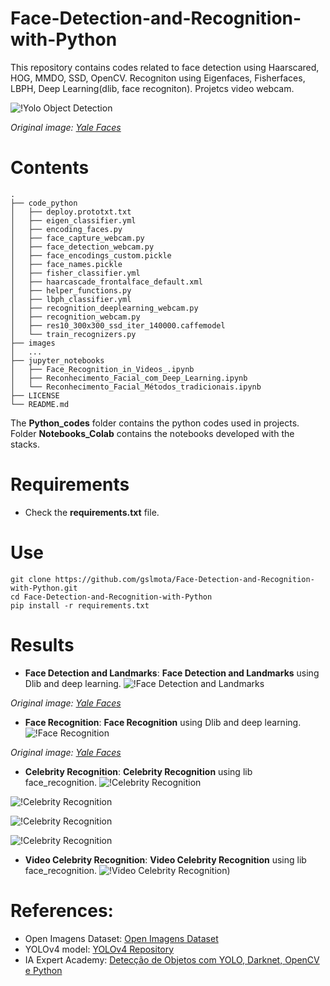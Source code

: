 # Face-Detection-and-Recognition-with-Python
This repository contains codes related to face detection using Haarscared, HOG, MMDO, SSD, OpenCV. Recogniton using Eigenfaces, Fisherfaces, LBPH, Deep Learning(dlib, face recogniton).
Projetcs video webcam.

![!Yolo Object Detection](https://github.com/gslmota/Face-Detection-and-Recognition-with-Python/blob/main/images/cp.png)

*Original image: [Yale Faces](https://sthttp://cvc.cs.yale.edu/cvc/projects/yalefaces/yalefaces.html)*

# Contents
``` shell
.
├── code_python
│   ├── deploy.prototxt.txt
│   ├── eigen_classifier.yml
│   ├── encoding_faces.py
│   ├── face_capture_webcam.py
│   ├── face_detection_webcam.py
│   ├── face_encodings_custom.pickle
│   ├── face_names.pickle
│   ├── fisher_classifier.yml
│   ├── haarcascade_frontalface_default.xml
│   ├── helper_functions.py
│   ├── lbph_classifier.yml
│   ├── recognition_deeplearning_webcam.py
│   ├── recognition_webcam.py
│   ├── res10_300x300_ssd_iter_140000.caffemodel
│   └── train_recognizers.py
├── images
│   ...
├── jupyter_notebooks
│   ├── Face_Recognition_in_Videos_.ipynb
│   ├── Reconhecimento_Facial_com_Deep_Learning.ipynb
│   └── Reconhecimento_Facial_Métodos_tradicionais.ipynb
├── LICENSE
└── README.md
```
The **Python_codes** folder contains the python codes used in projects. Folder **Notebooks_Colab** contains the notebooks developed with the stacks.

# Requirements

 * Check the **requirements.txt** file.


# Use

```shell
git clone https://github.com/gslmota/Face-Detection-and-Recognition-with-Python.git
cd Face-Detection-and-Recognition-with-Python
pip install -r requirements.txt
```


# Results

* **Face Detection and Landmarks**: 
**Face Detection and Landmarks** using Dlib and deep learning.
![!Face Detection and Landmarks](https://github.com/gslmota/Face-Detection-and-Recognition-with-Python/blob/main/images/d1.png)

*Original image: [Yale Faces](https://sthttp://cvc.cs.yale.edu/cvc/projects/yalefaces/yalefaces.html)*

 
 * **Face Recognition**:
 **Face Recognition** using Dlib and deep learning.
 ![!Face Recognition](https://github.com/gslmota/Face-Detection-and-Recognition-with-Python/blob/main/images/d2.png)

 *Original image: [Yale Faces](https://sthttp://cvc.cs.yale.edu/cvc/projects/yalefaces/yalefaces.html)*

 * **Celebrity Recognition**:
 **Celebrity Recognition** using lib face_recognition.
 ![!Celebrity Recognition](https://github.com/gslmota/Face-Detection-and-Recognition-with-Python/blob/main/images/ae1.png)

 ![!Celebrity Recognition](https://github.com/gslmota/Face-Detection-and-Recognition-with-Python/blob/main/images/ae2.png)

 ![!Celebrity Recognition](https://github.com/gslmota/Face-Detection-and-Recognition-with-Python/blob/main/images/wol1.png)

 ![!Celebrity Recognition](https://github.com/gslmota/Face-Detection-and-Recognition-with-Python/blob/main/images/wol2.png)


 * **Video Celebrity Recognition**:
 **Video Celebrity Recognition** using lib face_recognition.
 ![!Video Celebrity Recognition](https://github.com/gslmota/Face-Detection-and-Recognition-with-Python/blob/main/images/vid.gif))



# References:
* Open Imagens Dataset: [Open Imagens Dataset](https://storage.googleapis.com/openimages/web/index.html)
* YOLOv4 model: [YOLOv4 Repository](https://github.com/AlexeyAB/darknet)
* IA Expert Academy: [Detecção de Objetos com YOLO, Darknet, OpenCV e Python](https://iaexpert.academy/cursos-online-assinatura/deteccao-de-objetos-com-yolo-darknet-opencv-e-python/)

